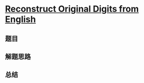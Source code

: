 # [Reconstruct Original Digits from English](https://leetcode.com/problems/reconstruct-original-digits-from-english/)

## 题目


## 解题思路


## 总结


